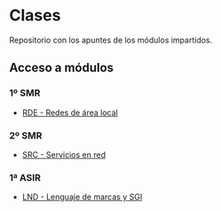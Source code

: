 # Clases
Repositorio con los apuntes de los módulos impartidos.

## Acceso a módulos

### 1º SMR

* [RDE - Redes de área local](rde/README.md)

### 2º SMR

* [SRC - Servicios en red](src/README.md)

### 1ª ASIR

* [LND - Lenguaje de marcas y SGI](lnd/README.md)
